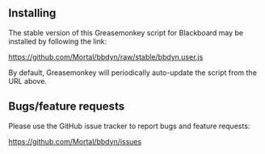 ## Installing

The stable version of this Greasemonkey script for Blackboard may be installed
by following the link:

https://github.com/Mortal/bbdyn/raw/stable/bbdyn.user.js

By default, Greasemonkey will periodically auto-update the script from the URL
above.

## Bugs/feature requests

Please use the GitHub issue tracker to report bugs and feature requests:

https://github.com/Mortal/bbdyn/issues
